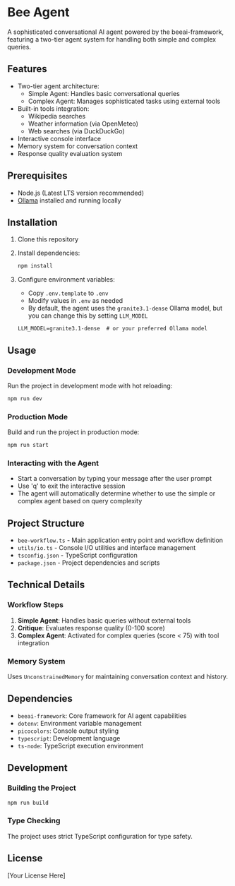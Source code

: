 # Bee Agent

A sophisticated conversational AI agent powered by the beeai-framework, featuring a two-tier agent system for handling both simple and complex queries.

## Features

- Two-tier agent architecture:
  - Simple Agent: Handles basic conversational queries
  - Complex Agent: Manages sophisticated tasks using external tools
- Built-in tools integration:
  - Wikipedia searches
  - Weather information (via OpenMeteo)
  - Web searches (via DuckDuckGo)
- Interactive console interface
- Memory system for conversation context
- Response quality evaluation system

## Prerequisites

- Node.js (Latest LTS version recommended)
- [Ollama](https://ollama.ai/) installed and running locally

## Installation

1. Clone this repository

2. Install dependencies:

    ```bash
    npm install
    ```

3. Configure environment variables:
   - Copy `.env.template` to `.env`
   - Modify values in `.env` as needed
   - By default, the agent uses the `granite3.1-dense` Ollama model, but you can change this by setting `LLM_MODEL`

    ```env
    LLM_MODEL=granite3.1-dense  # or your preferred Ollama model
    ```

## Usage

### Development Mode

Run the project in development mode with hot reloading:

```bash
npm run dev
```

### Production Mode

Build and run the project in production mode:

```bash
npm run start
```

### Interacting with the Agent

- Start a conversation by typing your message after the user prompt
- Use 'q' to exit the interactive session
- The agent will automatically determine whether to use the simple or complex agent based on query complexity

## Project Structure

- `bee-workflow.ts` - Main application entry point and workflow definition
- `utils/io.ts` - Console I/O utilities and interface management
- `tsconfig.json` - TypeScript configuration
- `package.json` - Project dependencies and scripts

## Technical Details

### Workflow Steps

1. **Simple Agent**: Handles basic queries without external tools
2. **Critique**: Evaluates response quality (0-100 score)
3. **Complex Agent**: Activated for complex queries (score < 75) with tool integration

### Memory System

Uses `UnconstrainedMemory` for maintaining conversation context and history.

## Dependencies

- `beeai-framework`: Core framework for AI agent capabilities
- `dotenv`: Environment variable management
- `picocolors`: Console output styling
- `typescript`: Development language
- `ts-node`: TypeScript execution environment

## Development

### Building the Project

```bash
npm run build
```

### Type Checking

The project uses strict TypeScript configuration for type safety.

## License

[Your License Here]
